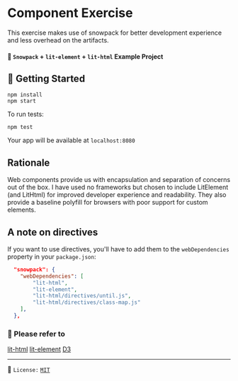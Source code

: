 # Component Exercise

This exercise makes use of snowpack for better development experience and less overhead on the artifacts.

#### 🎉 `Snowpack` + `lit-element` + `lit-html` Example Project

## 🚀 Getting Started

```
npm install
npm start
```

To run tests:

```
npm test
```

Your app will be available at `localhost:8080`

## Rationale

Web components provide us with encapsulation and separation of concerns out of the box.
I have used no frameworks but chosen to include LitElement (and LitHtml) for improved developer experience and readability.
They also provide a baseline polyfill for browsers with poor support for custom elements.

## A note on directives

If you want to use directives, you'll have to add them to the `webDependencies` property in your `package.json`:

```json
  "snowpack": {
    "webDependencies": [
        "lit-html",
        "lit-element",
        "lit-html/directives/until.js",
        "lit-html/directives/class-map.js"
    ],
  },
```

### 🙏 Please refer to

[lit-html](https://github.com/polymer/lit-html)
[lit-element](https://github.com/polymer/lit-element)
[D3](https://github.com/d3/d3)

---

📝 `License:` [`MIT`](https://opensource.org/licenses/MIT)
